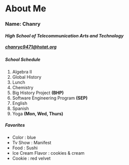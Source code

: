 # About Me
### Name: Chanry 
#### _High School of Telecommunication Arts and Technology_
##### chanryc9471@hstat.org
##### School Schedule 
1. Algebra II
2. Global History
3. Lunch
4. Chemistry
5. Big History Project **(BHP)**
6. Software Engineering Program **(SEP)**
7. English
8. Spanish
9. Yoga **(Mon, Wed, Thurs)**

##### Favorites
* Color : blue 
* Tv Show : Manifest 
* Food : Sushi 
* Ice Cream Flavor : cookies & cream 
* Cookie : red velvet 
